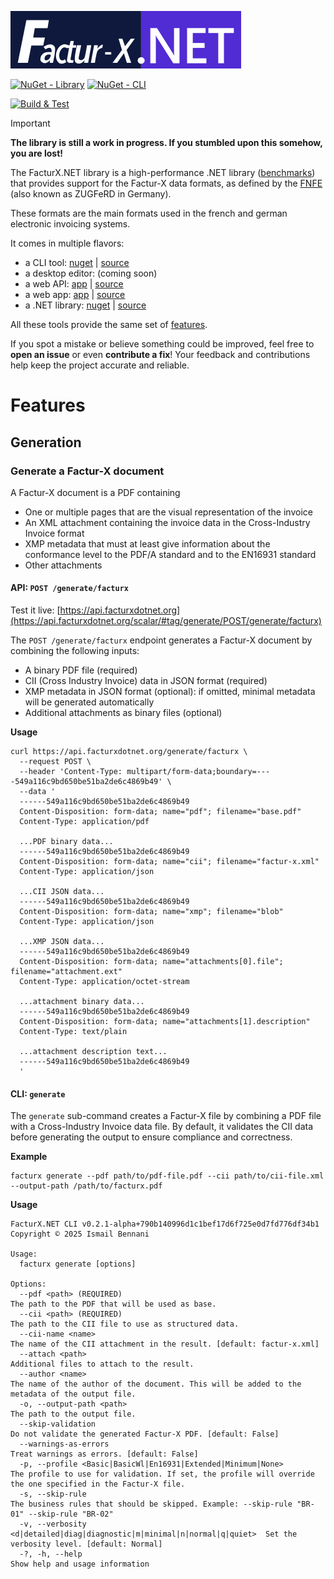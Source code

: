 ![FacturX.NET logo](assets/Logo/logo.png)

[![NuGet - Library](https://img.shields.io/nuget/v/FacturXDotNet
)](https://www.nuget.org/packages/FacturXDotNet/)
[![NuGet - CLI](https://img.shields.io/nuget/v/FacturXDotNet.CLI?label=tool
)](https://www.nuget.org/packages/FacturXDotNet.CLI/)

[![Build & Test](https://github.com/FacturX-NET/FacturXDotNet/actions/workflows/ci-main.yml/badge.svg)](https://github.com/FacturX-NET/FacturXDotNet/actions/workflows/ci-main.yml)

> [!IMPORTANT]
> **The library is still a work in progress. If you stumbled upon this somehow, you are lost!**

The FacturX.NET library is a high-performance .NET library ([benchmarks](https://github.com/FacturX-NET/FacturXDotNet/tree/master/Benchmark)) that provides support for the
Factur-X data formats, as defined by the [FNFE](https://fnfe-mpe.org/factur-x/) (also known as ZUGFeRD in Germany).

These formats are the main formats used in the french and german electronic invoicing systems.

It comes in multiple flavors:

- a CLI tool: [nuget](https://www.nuget.org/packages/FacturXDotNet.CLI) | [source](https://github.com/FacturX-NET/FacturXDotNet/tree/master/FacturXDotNet.CLI)
- a desktop editor: (coming soon)
- a web API: [app](https://api.facturxdotnet.org) | [source](https://github.com/FacturX-NET/FacturXDotNet/tree/master/FacturXDotNet.API)
- a web app: [app](https://editor.facturxdotnet.org) | [source](https://github.com/FacturX-NET/FacturXDotNet/tree/master/FacturXDotNet.WebEditor)
- a .NET library: [nuget](https://www.nuget.org/packages/FacturXDotNet) | [source](https://github.com/FacturX-NET/FacturXDotNet/tree/master/FacturXDotNet)

All these tools provide the same set of [features](#features).

If you spot a mistake or believe something could be improved, feel free to **open an issue** or even **contribute a fix**! Your feedback and contributions help keep the project
accurate and reliable.

# Features

## Generation

### Generate a Factur-X document

A Factur-X document is a PDF containing
- One or multiple pages that are the visual representation of the invoice
- An XML attachment containing the invoice data in the Cross-Industry Invoice format
- XMP metadata that must at least give information about the conformance level to the PDF/A standard and to the EN16931 standard
- Other attachments

#### API: `POST /generate/facturx`
Test it live: [https://api.facturxdotnet.org](https://api.facturxdotnet.org/scalar/#tag/generate/POST/generate/facturx)

The `POST /generate/facturx` endpoint generates a Factur-X document by combining the following inputs:
- A binary PDF file (required)
- CII (Cross Industry Invoice) data in JSON format (required)
- XMP metadata in JSON format (optional): if omitted, minimal metadata will be generated automatically
- Additional attachments as binary files (optional)

**Usage**
```shell
curl https://api.facturxdotnet.org/generate/facturx \
  --request POST \
  --header 'Content-Type: multipart/form-data;boundary=----549a116c9bd650be51ba2de6c4869b49' \
  --data '
  ------549a116c9bd650be51ba2de6c4869b49
  Content-Disposition: form-data; name="pdf"; filename="base.pdf"
  Content-Type: application/pdf
  
  ...PDF binary data...
  ------549a116c9bd650be51ba2de6c4869b49
  Content-Disposition: form-data; name="cii"; filename="factur-x.xml"
  Content-Type: application/json
  
  ...CII JSON data...
  ------549a116c9bd650be51ba2de6c4869b49
  Content-Disposition: form-data; name="xmp"; filename="blob"
  Content-Type: application/json
  
  ...XMP JSON data...
  ------549a116c9bd650be51ba2de6c4869b49
  Content-Disposition: form-data; name="attachments[0].file"; filename="attachment.ext"
  Content-Type: application/octet-stream
  
  ...attachment binary data...
  ------549a116c9bd650be51ba2de6c4869b49
  Content-Disposition: form-data; name="attachments[1].description"
  Content-Type: text/plain

  ...attachment description text...
  ------549a116c9bd650be51ba2de6c4869b49
  '

```


#### CLI: `generate`

The `generate` sub-command creates a Factur-X file by combining a PDF file with a Cross-Industry Invoice data file.
By default, it validates the CII data before generating the output to ensure compliance and correctness.

**Example**
```
facturx generate --pdf path/to/pdf-file.pdf --cii path/to/cii-file.xml --output-path /path/to/facturx.pdf
```

**Usage**
```
FacturX.NET CLI v0.2.1-alpha+790b140996d1c1bef17d6f725e0d7fd776df34b1
Copyright © 2025 Ismail Bennani

Usage:
  facturx generate [options]

Options:
  --pdf <path> (REQUIRED)                                                  The path to the PDF that will be used as base.
  --cii <path> (REQUIRED)                                                  The path to the CII file to use as structured data.
  --cii-name <name>                                                        The name of the CII attachment in the result. [default: factur-x.xml]
  --attach <path>                                                          Additional files to attach to the result.
  --author <name>                                                          The name of the author of the document. This will be added to the metadata of the output file.
  -o, --output-path <path>                                                 The path to the output file.
  --skip-validation                                                        Do not validate the generated Factur-X PDF. [default: False]
  --warnings-as-errors                                                     Treat warnings as errors. [default: False]
  -p, --profile <Basic|BasicWl|En16931|Extended|Minimum|None>              The profile to use for validation. If set, the profile will override the one specified in the Factur-X file.
  -s, --skip-rule                                                          The business rules that should be skipped. Example: --skip-rule "BR-01" --skip-rule "BR-02"
  -v, --verbosity <d|detailed|diag|diagnostic|m|minimal|n|normal|q|quiet>  Set the verbosity level. [default: Normal]
  -?, -h, --help                                                           Show help and usage information
```